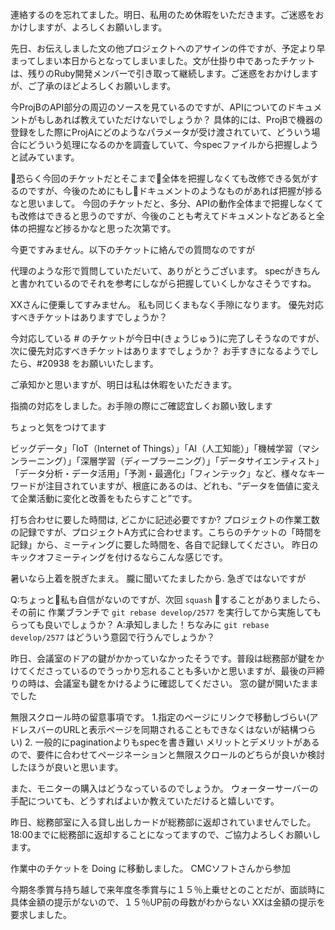 連絡するのを忘れてました。明日、私用のため休暇をいただきます。ご迷惑をおかけしますが、よろしくお願いします。

先日、お伝えしました文の他プロジェクトへのアサインの件ですが、予定より早まってしまい本日からとなってしまいました。文が仕掛り中であったチケットは、残りのRuby開発メンバーで引き取って継続します。ご迷惑をおかけしますが、ご了承のほどよろしくお願いします。

今ProjBのAPI部分の周辺のソースを見ているのですが、APIについてのドキュメントがもしあれば教えていただけないでしょうか？
具体的には、ProjBで機器の登録をした際にProjAにどのようなパラメータが受け渡されていて、どういう場合にどういう処理になるのかを調査していて、今specファイルから把握しようと試みています。

恐らく今回のチケットだとそこまで全体を把握しなくても改修できる気がするのですが、今後のためにもしドキュメントのようなものがあれば把握が捗るなと思いまして。
今回のチケットだと、多分、APIの動作全体まで把握しなくても改修はできると思うのですが、今後のことも考えてドキュメントなどあると全体の把握など捗るかなと思った次第です。

今更ですみません。以下のチケットに絡んでの質問なのですが

代理のような形で質問していただいて、ありがとうございます。
specがきちんと書かれているのでそれを参考にしながら把握していくしかなさそうですね。

XXさんに便乗してすみません。
私も同じくまもなく手隙になります。
優先対応すべきチケットはありますでしょうか？

今対応している # のチケットが今日中(きょうじゅう)に完了しそうなのですが、
次に優先対応すべきチケットはありますでしょうか？
お手すきになるようでしたら、#20938 をお願いいたします。

ご承知かと思いますが、明日は私は休暇をいただきます。

指摘の対応をしました。お手隙の際にご確認宜しくお願い致します

ちょっと気をつけてます

ビッグデータ」「IoT（Internet of Things）」「AI（人工知能）」「機械学習（マシンラーニング）」「深層学習（ディープラーニング）」「データサイエンティスト」「データ分析・データ活用」「予測・最適化」「フィンテック」など、様々なキーワードが注目されていますが、根底にあるのは、どれも、“データを価値に変えて企業活動に変化と改善をもたらすこと”です。

打ち合わせに要した時間は, どこかに記述必要ですか?
プロジェクトの作業工数の記録ですが、プロジェクトA方式に合わせます。こちらのチケットの「時間を記録」から、ミーティングに要した時間を、各自で記録してください。
昨日のキックオフミーティングを付けるならこんな感じです。

暑いなら上着を脱ぎたまえ。
朧に聞いてたましたから.
急ぎではないですが

Q:ちょっと私も自信がないのですが、次回 `squash` することがありましたら、その前に 作業ブランチで `git rebase develop/2577` を実行してから実施してもらっても良いでしょうか？
A:承知しました！ちなみに `git rebase develop/2577` はどういう意図で行うんでしょうか？

昨日、会議室のドアの鍵がかかっていなかったそうです。普段は総務部が鍵をかけてくださっているのでうっかり忘れることも多いかと思いますが、最後の戸締りの時は、会議室も鍵をかけるように確認してください。
窓の鍵が開いたままでした

無限スクロール時の留意事項です。
1.指定のページにリンクで移動しづらい(アドレスバーのURLと表示ページを同期されることもできなくはないが結構つらい)
2. 一般的にpaginationよりもspecを書き難い
メリットとデメリットがあるので、要件に合わせてページネーションと無限スクロールのどちらが良いか検討したほうが良いと思います。

また、モニターの購入はどうなっているのでしょうか。
ウォーターサーバーの手配についても、どうすればよいか教えていただけると嬉しいです。

昨日、総務部室に入る貸し出しカードが総務部に返却されていませんでした。18:00までに総務部に返却することになってますので、ご協力よろしくお願いします。


作業中のチケットを Doing に移動しました。
CMCソフトさんから参加

今期冬季賞与持ち越しで来年度冬季賞与に１５％上乗せとのことだが、面談時に具体金額の提示がないので、１５％UP前の母数がわからない
XXは金額の提示を要求しました。

